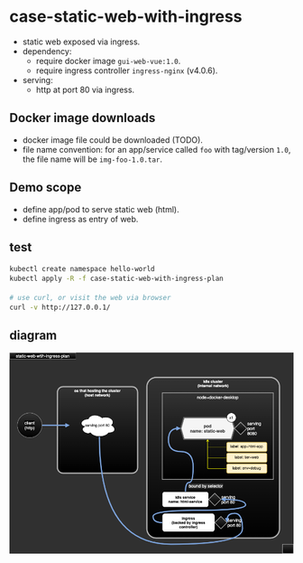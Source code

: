 # case-static-web-with-ingress

- static web exposed via ingress.
- dependency:
  - require docker image `gui-web-vue:1.0`.
  - require ingress controller `ingress-nginx` (v4.0.6).
- serving:
  - http at port 80 via ingress.

## Docker image downloads

- docker image file could be downloaded (TODO).
- file name convention: for an app/service called `foo` with tag/version `1.0`, the file name will be `img-foo-1.0.tar`.

## Demo scope

- define app/pod to serve static web (html).
- define ingress as entry of web.

## test

```sh
kubectl create namespace hello-world
kubectl apply -R -f case-static-web-with-ingress-plan

# use curl, or visit the web via browser
curl -v http://127.0.0.1/
```

## diagram

![case-static-web-with-ingress](case-static-web-with-ingress-plan/case-static-web-with-ingress.png)

